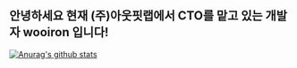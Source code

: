 ## 안녕하세요 현재 (주)아웃핏랩에서 CTO를 맡고 있는 개발자 wooiron 입니다!
[![Anurag's github stats](https://github-readme-stats.vercel.app/api?username=wooiron)](https://github.com/anuraghazra/github-readme-stats)
<!--
**wooiron/wooiron** is a ✨ _special_ ✨ repository because its `README.md` (this file) appears on your GitHub profile.

Here are some ideas to get you started:

- 🔭 I’m currently working on ...
- 🌱 I’m currently learning ...
- 👯 I’m looking to collaborate on ...
- 🤔 I’m looking for help with ...
- 💬 Ask me about ...
- 📫 How to reach me: ...
- 😄 Pronouns: ...
- ⚡ Fun fact: ...
-->
